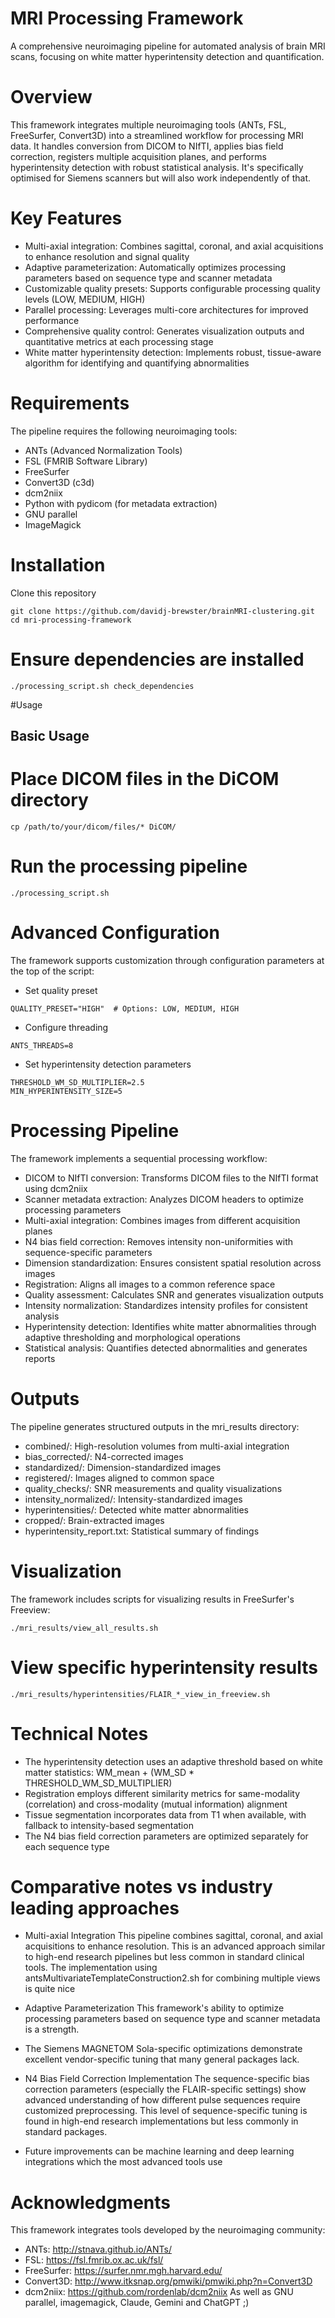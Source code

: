 # MRI Processing Framework
A comprehensive neuroimaging pipeline for automated analysis of brain MRI scans, focusing on white matter hyperintensity detection and quantification.

# Overview
This framework integrates multiple neuroimaging tools (ANTs, FSL, FreeSurfer, Convert3D) into a streamlined workflow for processing MRI data. It handles conversion from DICOM to NIfTI, applies bias field correction, registers multiple acquisition planes, and performs hyperintensity detection with robust statistical analysis.
It's specifically optimised for Siemens scanners but will also work independently of that.

# Key Features

* Multi-axial integration: Combines sagittal, coronal, and axial acquisitions to enhance resolution and signal quality
* Adaptive parameterization: Automatically optimizes processing parameters based on sequence type and scanner metadata
* Customizable quality presets: Supports configurable processing quality levels (LOW, MEDIUM, HIGH)
* Parallel processing: Leverages multi-core architectures for improved performance
* Comprehensive quality control: Generates visualization outputs and quantitative metrics at each processing stage
* White matter hyperintensity detection: Implements robust, tissue-aware algorithm for identifying and quantifying abnormalities

# Requirements
The pipeline requires the following neuroimaging tools:

* ANTs (Advanced Normalization Tools)
* FSL (FMRIB Software Library)
* FreeSurfer
* Convert3D (c3d)
* dcm2niix
* Python with pydicom (for metadata extraction)
* GNU parallel
* ImageMagick

# Installation

Clone this repository

```
git clone https://github.com/davidj-brewster/brainMRI-clustering.git
cd mri-processing-framework
```

# Ensure dependencies are installed

```
./processing_script.sh check_dependencies
```

#Usage

## Basic Usage

# Place DICOM files in the DiCOM directory

```
cp /path/to/your/dicom/files/* DiCOM/
```

# Run the processing pipeline

```
./processing_script.sh
```

# Advanced Configuration

The framework supports customization through configuration parameters at the top of the script:

* Set quality preset
```
QUALITY_PRESET="HIGH"  # Options: LOW, MEDIUM, HIGH
```

* Configure threading
```
ANTS_THREADS=8
```

* Set hyperintensity detection parameters
```
THRESHOLD_WM_SD_MULTIPLIER=2.5
MIN_HYPERINTENSITY_SIZE=5
```

# Processing Pipeline

The framework implements a sequential processing workflow:

* DICOM to NIfTI conversion: Transforms DICOM files to the NIfTI format using dcm2niix
* Scanner metadata extraction: Analyzes DICOM headers to optimize processing parameters
* Multi-axial integration: Combines images from different acquisition planes
* N4 bias field correction: Removes intensity non-uniformities with sequence-specific parameters
* Dimension standardization: Ensures consistent spatial resolution across images
* Registration: Aligns all images to a common reference space
* Quality assessment: Calculates SNR and generates visualization outputs
* Intensity normalization: Standardizes intensity profiles for consistent analysis
* Hyperintensity detection: Identifies white matter abnormalities through adaptive thresholding and morphological operations
* Statistical analysis: Quantifies detected abnormalities and generates reports

# Outputs

The pipeline generates structured outputs in the mri_results directory:

* combined/: High-resolution volumes from multi-axial integration
* bias_corrected/: N4-corrected images
* standardized/: Dimension-standardized images
* registered/: Images aligned to common space
* quality_checks/: SNR measurements and quality visualizations
* intensity_normalized/: Intensity-standardized images
* hyperintensities/: Detected white matter abnormalities
* cropped/: Brain-extracted images
* hyperintensity_report.txt: Statistical summary of findings

# Visualization

The framework includes scripts for visualizing results in FreeSurfer's Freeview:

```
./mri_results/view_all_results.sh
```

# View specific hyperintensity results

```
./mri_results/hyperintensities/FLAIR_*_view_in_freeview.sh
```

# Technical Notes

* The hyperintensity detection uses an adaptive threshold based on white matter statistics: WM_mean + (WM_SD * THRESHOLD_WM_SD_MULTIPLIER)
* Registration employs different similarity metrics for same-modality (correlation) and cross-modality (mutual information) alignment
* Tissue segmentation incorporates data from T1 when available, with fallback to intensity-based segmentation
* The N4 bias field correction parameters are optimized separately for each sequence type

# Comparative notes vs industry leading approaches

* Multi-axial Integration
This pipeline combines sagittal, coronal, and axial acquisitions to enhance resolution. This is an advanced approach similar to high-end research pipelines but less common in standard clinical tools. The implementation using antsMultivariateTemplateConstruction2.sh for combining multiple views is quite nice

* Adaptive Parameterization
This framework's ability to optimize processing parameters based on sequence type and scanner metadata is a strength. 

* The Siemens MAGNETOM Sola-specific optimizations demonstrate excellent vendor-specific tuning that many general packages lack.

* N4 Bias Field Correction Implementation
The sequence-specific bias correction parameters (especially the FLAIR-specific settings) show advanced understanding of how different pulse sequences require customized preprocessing. This level of sequence-specific tuning is found in high-end research implementations but less commonly in standard packages.

* Future improvements can be machine learning and deep learning integrations which the most advanced tools use

# Acknowledgments

This framework integrates tools developed by the neuroimaging community:

* ANTs: http://stnava.github.io/ANTs/
* FSL: https://fsl.fmrib.ox.ac.uk/fsl/
* FreeSurfer: https://surfer.nmr.mgh.harvard.edu/
* Convert3D: http://www.itksnap.org/pmwiki/pmwiki.php?n=Convert3D
* dcm2niix: https://github.com/rordenlab/dcm2niix
As well as GNU parallel, imagemagick, Claude, Gemini and ChatGPT ;) 
